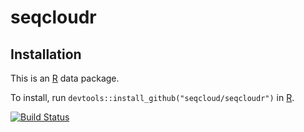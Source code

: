 # seqcloudr

## Installation

This is an [R](https://www.r-project.org) data package.

To install, run `devtools::install_github("seqcloud/seqcloudr")` in [R](https://www.r-project.org).

[![Build Status](https://travis-ci.org/seqcloud/seqcloudr.svg?branch=master)](https://travis-ci.org/seqcloud/seqcloudr)
